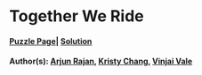 # Together We Ride

#### [Puzzle Page](4.5-p.pdf)| [Solution](4.5.pdf)
#### Author(s): [Arjun Rajan](../../../../search.html?q=Arjun+Rajan), [Kristy Chang](../../../../search.html?q=Kristy+Chang), [Vinjai Vale](../../../../search.html?q=Vinjai+Vale)

